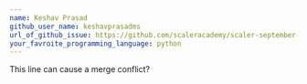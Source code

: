 ```yaml
---
name: Keshav Prasad
github_user_name: keshavprasadms
url_of_github_issue: https://github.com/scaleracademy/scaler-september-open-source-challenge/issues/147
your_favroite_programming_language: python
---
```

This line can cause a merge conflict?
